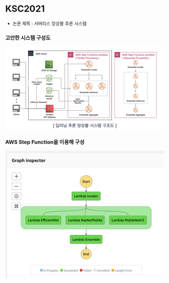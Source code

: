 # KSC2021
- 논문 제목 : 서버리스 앙상블 추론 시스템

### 고안한 시스템 구성도
<img src='assets/structure.png' />

### AWS Step Function을 이용해 구성
<img src='assets/step_function.png' />
